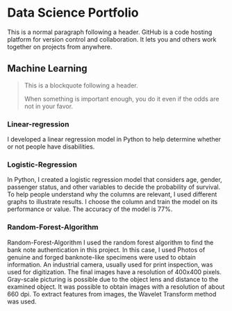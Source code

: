 
# Data Science Portfolio 

This is a normal paragraph following a header. GitHub is a code hosting platform for version control and collaboration. It lets you and others work together on projects from anywhere.

## Machine Learning 

> This is a blockquote following a header.
>
> When something is important enough, you do it even if the odds are not in your favor.

### Linear-regression
  I developed a linear regression model in Python to help determine whether or not people have disabilities.

### Logistic-Regression
   In Python, I created a logistic regression model that considers age, gender, passenger status, and other variables to decide the probability of survival. To help people understand why the columns are relevant, I used different graphs to illustrate results. I choose the column and train the model on its performance or value. The accuracy of the model is 77%.
   
### Random-Forest-Algorithm
   Random-Forest-Algorithm I used the random forest algorithm to find the bank note authentication in this project. In this case, I used Photos of genuine and forged banknote-like specimens were used to obtain information. An industrial camera, usually used for print inspection, was used for digitization. The final images have a resolution of 400x400 pixels. Gray-scale picturing is possible due to the object lens and distance to the examined object. It was possible to obtain images with a resolution of about 660 dpi. To extract features from images, the Wavelet Transform method was used.

